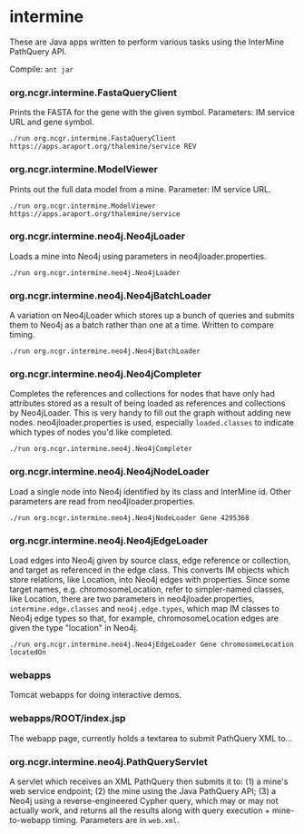 # intermine
These are Java apps written to perform various tasks using the InterMine PathQuery API.

Compile: ```ant jar```

### org.ncgr.intermine.FastaQueryClient
Prints the FASTA for the gene with the given symbol. Parameters: IM service URL and gene symbol.

```./run org.ncgr.intermine.FastaQueryClient https://apps.araport.org/thalemine/service REV```

### org.ncgr.intermine.ModelViewer
Prints out the full data model from a mine. Parameter: IM service URL.

```./run org.ncgr.intermine.ModelViewer https://apps.araport.org/thalemine/service```

### org.ncgr.intermine.neo4j.Neo4jLoader
Loads a mine into Neo4j using parameters in neo4jloader.properties.

```./run org.ncgr.intermine.neo4j.Neo4jLoader```

### org.ncgr.intermine.neo4j.Neo4jBatchLoader
A variation on Neo4jLoader which stores up a bunch of queries and submits them to Neo4j as a batch rather than one at a time. Written to compare timing.

```./run org.ncgr.intermine.neo4j.Neo4jBatchLoader```

### org.ncgr.intermine.neo4j.Neo4jCompleter
Completes the references and collections for nodes that have only had attributes stored as a result of being loaded as references and collections by Neo4jLoader.
This is very handy to fill out the graph without adding new nodes. neo4jloader.properties is used, especially ```loaded.classes``` to indicate which types of nodes you'd like completed.

```./run org.ncgr.intermine.neo4j.Neo4jCompleter```

### org.ncgr.intermine.neo4j.Neo4jNodeLoader
Load a single node into Neo4j identified by its class and InterMine id. Other parameters are read from neo4jloader.properties.

```./run org.ncgr.intermine.neo4j.Neo4jNodeLoader Gene 4295368``` 

### org.ncgr.intermine.neo4j.Neo4jEdgeLoader
Load edges into Neo4j given by source class, edge reference or collection, and target as referenced in the edge class. This converts IM objects
which store relations, like Location, into Neo4j edges with properties. Since some target names, e.g. chromosomeLocation, refer to simpler-named classes, like Location, there are two
parameters in neo4jloader.properties, ```intermine.edge.classes``` and ```neo4j.edge.types```, which map IM classes to Neo4j edge types so that, for example,
chromosomeLocation edges are given the type "location" in Neo4j.

```./run org.ncgr.intermine.neo4j.Neo4jEdgeLoader Gene chromosomeLocation locatedOn```

### webapps
Tomcat webapps for doing interactive demos.

### webapps/ROOT/index.jsp
The webapp page, currently holds a textarea to submit PathQuery XML to...

### org.ncgr.intermine.neo4j.PathQueryServlet
A servlet which receives an XML PathQuery then submits it to: (1) a mine's web service endpoint; (2) the mine using the Java PathQuery API; (3) a Neo4j using a reverse-engineered Cypher query,
which may or may not actually work, and returns all the results along with query execution + mine-to-webapp timing. Parameters are in ```web.xml```.